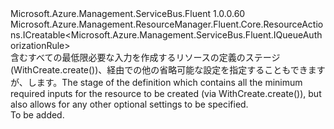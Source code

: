 <Type Name="IWithCreate" FullName="Microsoft.Azure.Management.ServiceBus.Fluent.QueueAuthorizationRule.Definition.IWithCreate">
  <TypeSignature Language="C#" Value="public interface IWithCreate : Microsoft.Azure.Management.ResourceManager.Fluent.Core.ResourceActions.ICreatable&lt;Microsoft.Azure.Management.ServiceBus.Fluent.IQueueAuthorizationRule&gt;" />
  <TypeSignature Language="ILAsm" Value=".class public interface auto ansi abstract IWithCreate implements class Microsoft.Azure.Management.ResourceManager.Fluent.Core.ResourceActions.ICreatable`1&lt;class Microsoft.Azure.Management.ServiceBus.Fluent.IQueueAuthorizationRule&gt;, class Microsoft.Azure.Management.ResourceManager.Fluent.Core.ResourceActions.IIndexable" />
  <TypeSignature Language="DocId" Value="T:Microsoft.Azure.Management.ServiceBus.Fluent.QueueAuthorizationRule.Definition.IWithCreate" />
  <TypeSignature Language="VB.NET" Value="Public Interface IWithCreate&#xA;Implements ICreatable(Of IQueueAuthorizationRule)" />
  <TypeSignature Language="F#" Value="type IWithCreate = interface&#xA;    interface ICreatable&lt;IQueueAuthorizationRule&gt;&#xA;    interface IIndexable" />
  <AssemblyInfo>
    <AssemblyName>Microsoft.Azure.Management.ServiceBus.Fluent</AssemblyName>
    <AssemblyVersion>1.0.0.60</AssemblyVersion>
  </AssemblyInfo>
  <Interfaces>
    <Interface>
      <InterfaceName>Microsoft.Azure.Management.ResourceManager.Fluent.Core.ResourceActions.ICreatable&lt;Microsoft.Azure.Management.ServiceBus.Fluent.IQueueAuthorizationRule&gt;</InterfaceName>
    </Interface>
  </Interfaces>
  <Docs>
    <summary>
            <span data-ttu-id="42de8-101">含むすべての最低限必要な入力を作成するリソースの定義のステージ (WithCreate.create())、経由での他の省略可能な設定を指定することもできますが、します。</span><span class="sxs-lookup"><span data-stu-id="42de8-101">The stage of the definition which contains all the minimum required inputs for the resource to be created (via  WithCreate.create()), but also allows for any other optional settings to be specified.</span></span>
            </summary>
    <remarks>To be added.</remarks>
  </Docs>
  <Members />
</Type>
